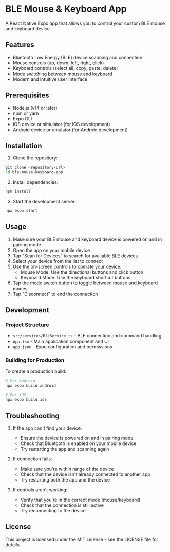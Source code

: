 # BLE Mouse & Keyboard App

A React Native Expo app that allows you to control your custom BLE mouse and keyboard device.

## Features

- Bluetooth Low Energy (BLE) device scanning and connection
- Mouse controls (up, down, left, right, click)
- Keyboard controls (select all, copy, paste, delete)
- Mode switching between mouse and keyboard
- Modern and intuitive user interface

## Prerequisites

- Node.js (v14 or later)
- npm or yarn
- Expo CLI
- iOS device or simulator (for iOS development)
- Android device or emulator (for Android development)

## Installation

1. Clone the repository:
```bash
git clone <repository-url>
cd ble-mouse-keyboard-app
```

2. Install dependencies:
```bash
npm install
```

3. Start the development server:
```bash
npx expo start
```

## Usage

1. Make sure your BLE mouse and keyboard device is powered on and in pairing mode
2. Open the app on your mobile device
3. Tap "Scan for Devices" to search for available BLE devices
4. Select your device from the list to connect
5. Use the on-screen controls to operate your device:
   - Mouse Mode: Use the directional buttons and click button
   - Keyboard Mode: Use the keyboard shortcut buttons
6. Tap the mode switch button to toggle between mouse and keyboard modes
7. Tap "Disconnect" to end the connection

## Development

### Project Structure

- `src/services/BleService.ts` - BLE connection and command handling
- `App.tsx` - Main application component and UI
- `app.json` - Expo configuration and permissions

### Building for Production

To create a production build:

```bash
# For Android
npx expo build:android

# For iOS
npx expo build:ios
```

## Troubleshooting

1. If the app can't find your device:
   - Ensure the device is powered on and in pairing mode
   - Check that Bluetooth is enabled on your mobile device
   - Try restarting the app and scanning again

2. If connection fails:
   - Make sure you're within range of the device
   - Check that the device isn't already connected to another app
   - Try restarting both the app and the device

3. If controls aren't working:
   - Verify that you're in the correct mode (mouse/keyboard)
   - Check that the connection is still active
   - Try reconnecting to the device

## License

This project is licensed under the MIT License - see the LICENSE file for details. 
